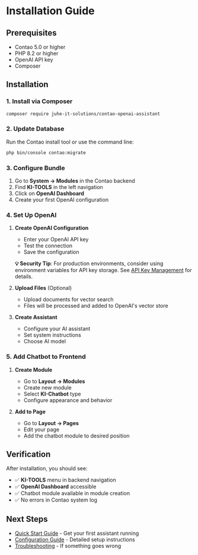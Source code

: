 # Installation Guide

## Prerequisites

- Contao 5.0 or higher
- PHP 8.2 or higher
- OpenAI API key
- Composer

## Installation

### 1. Install via Composer

```bash
composer require juhe-it-solutions/contao-openai-assistant
```

### 2. Update Database

Run the Contao install tool or use the command line:

```bash
php bin/console contao:migrate
```

### 3. Configure Bundle

1. Go to **System → Modules** in the Contao backend
2. Find **KI-TOOLS** in the left navigation
3. Click on **OpenAI Dashboard**
4. Create your first OpenAI configuration

### 4. Set Up OpenAI

1. **Create OpenAI Configuration**
   - Enter your OpenAI API key
   - Test the connection
   - Save the configuration

   **💡 Security Tip**: For production environments, consider using environment variables for API key storage. See [API Key Management](../security/api-key-management.md) for details.

2. **Upload Files** (Optional)
   - Upload documents for vector search
   - Files will be processed and added to OpenAI's vector store

3. **Create Assistant**
   - Configure your AI assistant
   - Set system instructions
   - Choose AI model

### 5. Add Chatbot to Frontend

1. **Create Module**
   - Go to **Layout → Modules**
   - Create new module
   - Select **KI-Chatbot** type
   - Configure appearance and behavior

2. **Add to Page**
   - Go to **Layout → Pages**
   - Edit your page
   - Add the chatbot module to desired position

## Verification

After installation, you should see:
- ✅ **KI-TOOLS** menu in backend navigation
- ✅ **OpenAI Dashboard** accessible
- ✅ Chatbot module available in module creation
- ✅ No errors in Contao system log

## Next Steps

- [Quick Start Guide](quick-start.md) - Get your first assistant running
- [Configuration Guide](configuration/openai-setup.md) - Detailed setup instructions
- [Troubleshooting](development/troubleshooting.md) - If something goes wrong 